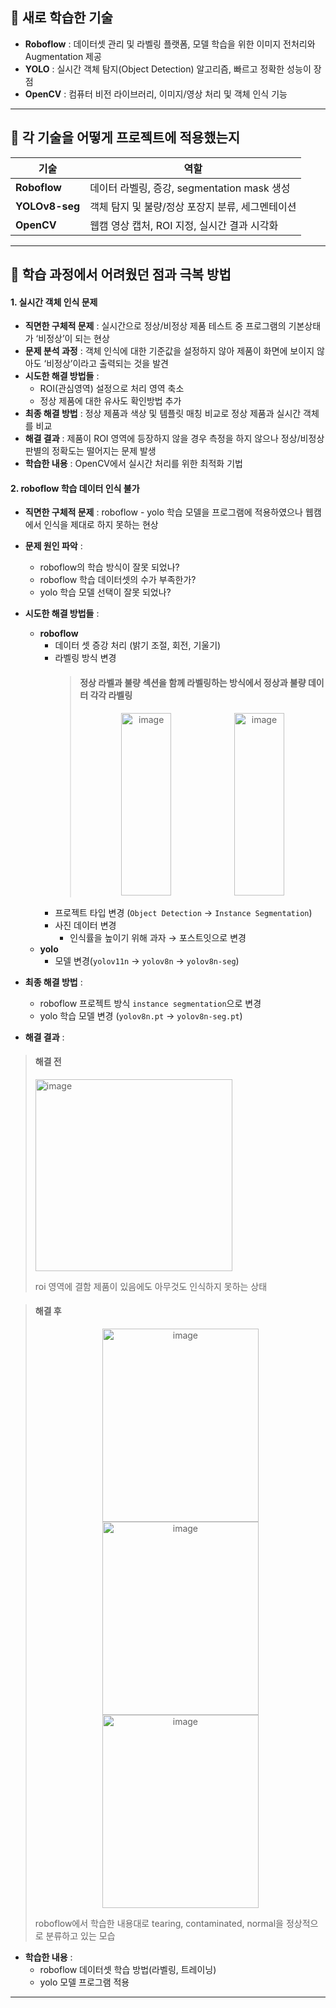 

## 📌 새로 학습한 기술

- **Roboflow** : 데이터셋 관리 및 라벨링 플랫폼, 모델 학습을 위한 이미지 전처리와 Augmentation 제공
- **YOLO** : 실시간 객체 탐지(Object Detection) 알고리즘, 빠르고 정확한 성능이 장점
- **OpenCV** : 컴퓨터 비전 라이브러리, 이미지/영상 처리 및 객체 인식 기능

---


## 📌 각 기술을 어떻게 프로젝트에 적용했는지

| 기술                      | 역할                                |
| ----------------------- | --------------------------------- |
| **Roboflow**            | 데이터 라벨링, 증강, segmentation mask 생성 |
| **YOLOv8-seg** | 객체 탐지 및 불량/정상 포장지 분류, 세그멘테이션      |
| **OpenCV**              | 웹캠 영상 캡처, ROI 지정, 실시간 결과 시각화      |

---

## 📌 학습 과정에서 어려웠던 점과 극복 방법

#### 1. 실시간 객체 인식 문제

- **직면한 구체적 문제** : 실시간으로 정상/비정상 제품 테스트 중 프로그램의 기본상태가 ‘비정상’이 되는 현상
- **문제 분석 과정** : 객체 인식에 대한 기준값을 설정하지 않아 제품이 화면에 보이지 않아도 ‘비정상’이라고 출력되는 것을 발견
- **시도한 해결 방법들** : 
    - ROI(관심영역) 설정으로 처리 영역 축소
    - 정상 제품에 대한 유사도 확인방법 추가
- **최종 해결 방법** : 정상 제품과 색상 및 템플릿 매칭 비교로 정상 제품과 실시간 객체를 비교
- **해결 결과** : 제품이 ROI 영역에 등장하지 않을 경우 측정을 하지 않으나 정상/비정상 판별의 정확도는 떨어지는 문제 발생
- **학습한 내용** : OpenCV에서 실시간 처리를 위한 최적화 기법

#### 2. roboflow 학습 데이터 인식 불가

- **직면한 구체적 문제** : roboflow - yolo 학습 모델을 프로그램에 적용하였으나 웹캠에서 인식을 제대로 하지 못하는 현상
- **문제 원인 파악** :
    - roboflow의 학습 방식이 잘못 되었나?
    - roboflow 학습 데이터셋의 수가 부족한가?
    - yolo 학습 모델 선택이 잘못 되었나?

- **시도한 해결 방법들** :
    - **roboflow**
        - 데이터 셋 증강 처리 (밝기 조절, 회전, 기울기)
        - 라벨링 방식 변경
            > #### 정상 라벨과 불량 섹션을 함께 라벨링하는 방식에서 정상과 불량 데이터 각각 라벨링
            > <div>
            > <p align="center">
            > <img width="45%" height="292" alt="image" src="https://github.com/user-attachments/assets/b3774a40-70cd-4677-a993-a32b8f2ed44f" />
            > <img width="45%" height="292" alt="image" src="https://github.com/user-attachments/assets/076ef3c8-0c24-4a9c-b1f7-9a7670ff1861" />
            > </p>
            > </div>
        - 프로젝트 타입 변경 (`Object Detection` → `Instance Segmentation`)
        - 사진 데이터 변경
            - 인식률을 높이기 위해 과자 → 포스트잇으로 변경
    - **yolo**
        - 모델 변경(`yolov11n` → `yolov8n` → `yolov8n-seg`)
- **최종 해결 방법** :
    - roboflow 프로젝트 방식 `instance segmentation`으로 변경
    - yolo 학습 모델 변경 (`yolov8n.pt` → `yolov8n-seg.pt`)
    
- **해결 결과** :
> #### 해결 전
> <img width="315" height="307" alt="image" src="https://github.com/user-attachments/assets/14cd3abe-82cd-4cc5-8ae7-11f7095eb82e" />
>
> roi 영역에 결함 제품이 있음에도 아무것도 인식하지 못하는 상태


> #### 해결 후
> <div>
> <p align="center">
> <img width="250" height="309" alt="image" src="https://github.com/user-attachments/assets/f4bff39a-ceed-4d75-8ee0-cf316ce804fe" />
> <img width="250" height="309" alt="image" src="https://github.com/user-attachments/assets/9f7cc4fe-e0f6-4a18-9a11-da2a401144c5" />
> <img width="250" height="309" alt="image" src="https://github.com/user-attachments/assets/88cb9898-b016-4543-91b9-6317d8f9767c" />
> </p>
> </div>
> roboflow에서 학습한 내용대로 tearing, contaminated, normal을 정상적으로 분류하고 있는 모습

- **학습한 내용** :
    - roboflow 데이터셋 학습 방법(라벨링, 트레이닝)
    - yolo 모델 프로그램 적용

---
